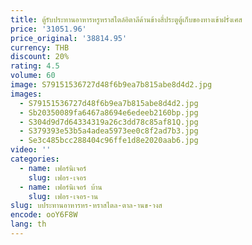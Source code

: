 ```yaml
---
title: ตู้รับประทานอาหารหรูหราสไตล์อิตาลีด้านข้างสี่ประตูตู้เก็บของทางเข้าฝรั่งเศส
price: '31051.96'
price_original: '38814.95'
currency: THB
discount: 20%
rating: 4.5
volume: 60
image: S79151536727d48f6b9ea7b815abe8d4d2.jpg
images:
  - S79151536727d48f6b9ea7b815abe8d4d2.jpg
  - Sb20350089fa6467a8694e6edeeb2160bp.jpg
  - S304d9d7d64334319a26c3dd78c85af81Q.jpg
  - S379393e53b5a4adea5973ee0c8f2ad7b3.jpg
  - Se3c485bcc288404c96ffe1d8e2020aab6.jpg
video: ''
categories:
  - name: เฟอร์นิเจอร์
    slug: เฟอร-เจอร
  - name: เฟอร์นิเจอร์ บ้าน
    slug: เฟอร-เจอร-าน
slug: บประทานอาหารหร-หราสไตล-ตาล-านข-างส
encode: ooY6F8W
lang: th
---
```

  